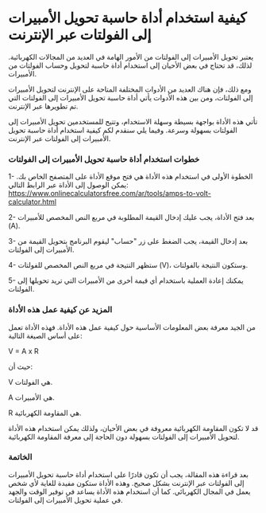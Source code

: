 كيفية استخدام أداة حاسبة تحويل الأمبيرات إلى الفولتات عبر الإنترنت
==================================================================

 يعتبر تحويل الأمبيرات إلى الفولتات من الأمور الهامة في العديد من المجالات الكهربائية. لذلك، قد تحتاج في بعض الأحيان إلى استخدام أداة حاسبة لتحويل وحساب الفولتات من الأمبيرات.

 ومع ذلك، فإن هناك العديد من الأدوات المختلفة المتاحة على الإنترنت لتحويل الأمبيرات إلى الفولتات، ومن بين هذه الأدوات يأتي أداة حاسبة تحويل الأمبيرات إلى الفولتات التي تم تطويرها عبر الإنترنت.

 تأتي هذه الأداة بواجهة بسيطة وسهلة الاستخدام، وتتيح للمستخدمين تحويل الأمبيرات إلى الفولتات بسهولة وسرعة. وفيما يلي سنقدم لكم كيفية استخدام أداة حاسبة تحويل الأمبيرات إلى الفولتات عبر الإنترنت.

###  خطوات استخدام أداة حاسبة تحويل الأمبيرات إلى الفولتات 

 1- الخطوة الأولى في استخدام هذه الأداة هي فتح موقع الأداة على المتصفح الخاص بك. يمكن الوصول إلى الأداة عبر الرابط التالي: <https://www.onlinecalculatorsfree.com/ar/tools/amps-to-volt-calculator.html>

 2- بعد فتح الأداة، يجب عليك إدخال القيمة المطلوبة في مربع النص المخصص للأمبيرات (A).

 3- بعد إدخال القيمة، يجب الضغط على زر "حساب" ليقوم البرنامج بتحويل القيمة من الأمبيرات إلى الفولتات.

 4- ستظهر النتيجة في مربع النص المخصص للفولتات (V)، وستكون النتيجة بالفولتات.

 5- يمكنك إعادة العملية باستخدام أي قيمة أخرى من الأمبيرات التي تريد تحويلها إلى الفولتات.

###  المزيد عن كيفية عمل هذه الأداة 

 من الجيد معرفة بعض المعلومات الأساسية حول كيفية عمل هذه الأداة. فهذه الأداة تعمل على أساس الصيغة التالية:

 V = A x R

 حيث أن:

 V هي الفولتات.

 A هي الأمبيرات.

 R هي المقاومة الكهربائية.

 قد لا تكون المقاومة الكهربائية معروفة في بعض الأحيان، ولذلك يمكن استخدام هذه الأداة لتحويل الأمبيرات إلى الفولتات بسهولة دون الحاجة إلى معرفة المقاومة الكهربائية.

###  الخاتمة 

 بعد قراءة هذه المقالة، يجب أن تكون قادرًا على استخدام أداة حاسبة تحويل الأمبيرات إلى الفولتات عبر الإنترنت بشكل صحيح. وهذه الأداة ستكون مفيدة للغاية لأي شخص يعمل في المجال الكهربائي. كما أن استخدام هذه الأداة يساعد في توفير الوقت والجهد في عملية تحويل الأمبيرات إلى الفولتات.
